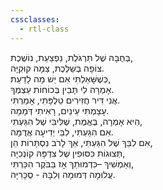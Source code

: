 ```yaml
---
cssclasses:
  - rtl-class
---
```

בְּחֻבָּהּ שֶׁל תִּרְגֹּלֶת, נִפְצַעַת, נוֹשֶׁכֶת,  
צוֹפָה בְּשַׁלֶּכֶת, צַמָּה קוּקִיָּה.  
כְּשֶׁשָּׁאַלְתִּי אִם יֵשׁ מָה לָדַעַת,  
אָמְרָה לִי תָּבִין בְּכוֹחוֹת עַצְמְךָ.  
אֲנִי דִּיר חֲזִירִים טֵלֶפָּתִי, אָמַרְתִּי.  
עָצַמְתִּי עֵינַיִם, רָאִיתִי דְּמָמָה.  
הִיא אָמְרָה, בֶּאֱמֶת, שֶׁלִּיבִּי שֶׁל הִגַּעְתִּי,  
אִם הִגַּעְתִּי, לִבִּי יְדִיעָה אֲדֻמָּה.  
אִם לִבֵּךְ שֶׁל הִגַּעְתִּי, אַךְ לָרֹב נִסְתָּרוֹת הֵן,  
תְּצוּגוֹת כִּסּוּפִין שֶׁל צִדְפָּהּ קוֹנְכִיָּה,  
וְאַמְשִׁיךְ –כִּדְמוּתֵךְ אָז בַּבֹּקֶר הִכַּרְתִּי,  
עֲלוּמָה דְּמוּמָה וְלִבָּהּ - סֻכָּרִיָּה.